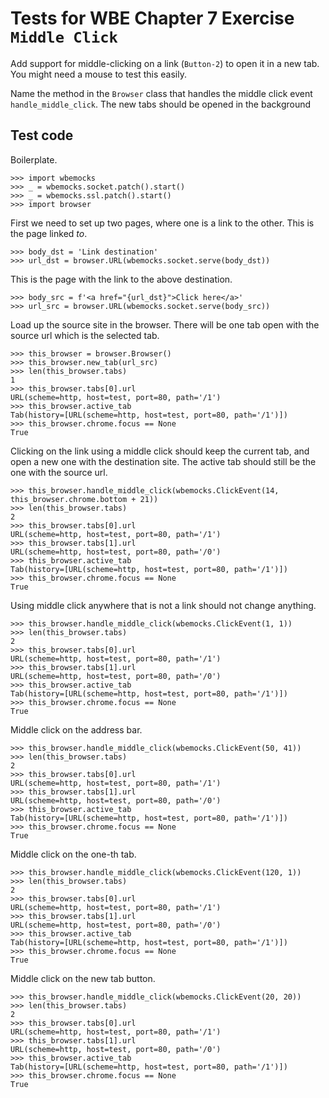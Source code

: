 Tests for WBE Chapter 7 Exercise `Middle Click`
===============================================

Add support for middle-clicking on a link (`Button-2`) to open it in a
new tab. You might need a mouse to test this easily.

Name the method in the `Browser` class that handles the middle click event
`handle_middle_click`. The new tabs should be opened in the background

Test code
---------

Boilerplate.

    >>> import wbemocks
    >>> _ = wbemocks.socket.patch().start()
    >>> _ = wbemocks.ssl.patch().start()
    >>> import browser

First we need to set up two pages, where one is a link to the other.
This is the page linked _to_.

    >>> body_dst = 'Link destination'
    >>> url_dst = browser.URL(wbemocks.socket.serve(body_dst))

This is the page with the link to the above destination.

    >>> body_src = f'<a href="{url_dst}">Click here</a>'
    >>> url_src = browser.URL(wbemocks.socket.serve(body_src))

Load up the source site in the browser.
There will be one tab open with the source url which is the selected tab.

    >>> this_browser = browser.Browser()
    >>> this_browser.new_tab(url_src)
    >>> len(this_browser.tabs)
    1
    >>> this_browser.tabs[0].url
    URL(scheme=http, host=test, port=80, path='/1')
    >>> this_browser.active_tab
    Tab(history=[URL(scheme=http, host=test, port=80, path='/1')])
    >>> this_browser.chrome.focus == None
    True

Clicking on the link using a middle click should keep the current tab, and open
  a new one with the destination site.
The active tab should still be the one with the source url.

    >>> this_browser.handle_middle_click(wbemocks.ClickEvent(14, this_browser.chrome.bottom + 21))
    >>> len(this_browser.tabs)
    2
    >>> this_browser.tabs[0].url
    URL(scheme=http, host=test, port=80, path='/1')
    >>> this_browser.tabs[1].url
    URL(scheme=http, host=test, port=80, path='/0')
    >>> this_browser.active_tab
    Tab(history=[URL(scheme=http, host=test, port=80, path='/1')])
    >>> this_browser.chrome.focus == None
    True

Using middle click anywhere that is not a link should not change anything.

    >>> this_browser.handle_middle_click(wbemocks.ClickEvent(1, 1))
    >>> len(this_browser.tabs)
    2
    >>> this_browser.tabs[0].url
    URL(scheme=http, host=test, port=80, path='/1')
    >>> this_browser.tabs[1].url
    URL(scheme=http, host=test, port=80, path='/0')
    >>> this_browser.active_tab
    Tab(history=[URL(scheme=http, host=test, port=80, path='/1')])
    >>> this_browser.chrome.focus == None
    True


Middle click on the address bar.

    >>> this_browser.handle_middle_click(wbemocks.ClickEvent(50, 41))
    >>> len(this_browser.tabs)
    2
    >>> this_browser.tabs[0].url
    URL(scheme=http, host=test, port=80, path='/1')
    >>> this_browser.tabs[1].url
    URL(scheme=http, host=test, port=80, path='/0')
    >>> this_browser.active_tab
    Tab(history=[URL(scheme=http, host=test, port=80, path='/1')])
    >>> this_browser.chrome.focus == None
    True

Middle click on the one-th tab.

    >>> this_browser.handle_middle_click(wbemocks.ClickEvent(120, 1))
    >>> len(this_browser.tabs)
    2
    >>> this_browser.tabs[0].url
    URL(scheme=http, host=test, port=80, path='/1')
    >>> this_browser.tabs[1].url
    URL(scheme=http, host=test, port=80, path='/0')
    >>> this_browser.active_tab
    Tab(history=[URL(scheme=http, host=test, port=80, path='/1')])
    >>> this_browser.chrome.focus == None
    True

Middle click on the new tab button.

    >>> this_browser.handle_middle_click(wbemocks.ClickEvent(20, 20))
    >>> len(this_browser.tabs)
    2
    >>> this_browser.tabs[0].url
    URL(scheme=http, host=test, port=80, path='/1')
    >>> this_browser.tabs[1].url
    URL(scheme=http, host=test, port=80, path='/0')
    >>> this_browser.active_tab
    Tab(history=[URL(scheme=http, host=test, port=80, path='/1')])
    >>> this_browser.chrome.focus == None
    True
